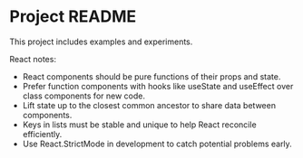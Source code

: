 # Project README

This project includes examples and experiments.

React notes:
- React components should be pure functions of their props and state.
- Prefer function components with hooks like useState and useEffect over class components for new code.
- Lift state up to the closest common ancestor to share data between components.
- Keys in lists must be stable and unique to help React reconcile efficiently.
- Use React.StrictMode in development to catch potential problems early.
